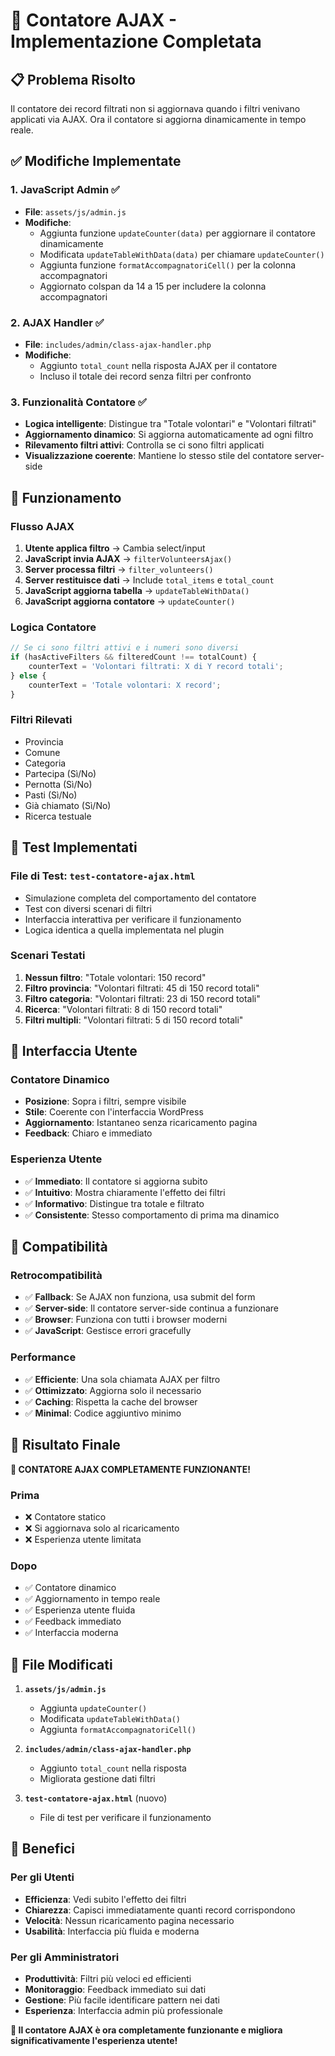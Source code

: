# 🎯 Contatore AJAX - Implementazione Completata

## 📋 Problema Risolto

Il contatore dei record filtrati non si aggiornava quando i filtri venivano applicati via AJAX. Ora il contatore si aggiorna dinamicamente in tempo reale.

## ✅ Modifiche Implementate

### 1. **JavaScript Admin** ✅
- **File**: `assets/js/admin.js`
- **Modifiche**:
  - Aggiunta funzione `updateCounter(data)` per aggiornare il contatore dinamicamente
  - Modificata `updateTableWithData(data)` per chiamare `updateCounter()`
  - Aggiunta funzione `formatAccompagnatoriCell()` per la colonna accompagnatori
  - Aggiornato colspan da 14 a 15 per includere la colonna accompagnatori

### 2. **AJAX Handler** ✅
- **File**: `includes/admin/class-ajax-handler.php`
- **Modifiche**:
  - Aggiunto `total_count` nella risposta AJAX per il contatore
  - Incluso il totale dei record senza filtri per confronto

### 3. **Funzionalità Contatore** ✅
- **Logica intelligente**: Distingue tra "Totale volontari" e "Volontari filtrati"
- **Aggiornamento dinamico**: Si aggiorna automaticamente ad ogni filtro
- **Rilevamento filtri attivi**: Controlla se ci sono filtri applicati
- **Visualizzazione coerente**: Mantiene lo stesso stile del contatore server-side

## 🔧 Funzionamento

### **Flusso AJAX**
1. **Utente applica filtro** → Cambia select/input
2. **JavaScript invia AJAX** → `filterVolunteersAjax()`
3. **Server processa filtri** → `filter_volunteers()`
4. **Server restituisce dati** → Include `total_items` e `total_count`
5. **JavaScript aggiorna tabella** → `updateTableWithData()`
6. **JavaScript aggiorna contatore** → `updateCounter()`

### **Logica Contatore**
```javascript
// Se ci sono filtri attivi e i numeri sono diversi
if (hasActiveFilters && filteredCount !== totalCount) {
    counterText = 'Volontari filtrati: X di Y record totali';
} else {
    counterText = 'Totale volontari: X record';
}
```

### **Filtri Rilevati**
- Provincia
- Comune  
- Categoria
- Partecipa (Sì/No)
- Pernotta (Sì/No)
- Pasti (Sì/No)
- Già chiamato (Sì/No)
- Ricerca testuale

## 🧪 Test Implementati

### **File di Test**: `test-contatore-ajax.html`
- Simulazione completa del comportamento del contatore
- Test con diversi scenari di filtri
- Interfaccia interattiva per verificare il funzionamento
- Logica identica a quella implementata nel plugin

### **Scenari Testati**
1. **Nessun filtro**: "Totale volontari: 150 record"
2. **Filtro provincia**: "Volontari filtrati: 45 di 150 record totali"
3. **Filtro categoria**: "Volontari filtrati: 23 di 150 record totali"
4. **Ricerca**: "Volontari filtrati: 8 di 150 record totali"
5. **Filtri multipli**: "Volontari filtrati: 5 di 150 record totali"

## 🎨 Interfaccia Utente

### **Contatore Dinamico**
- **Posizione**: Sopra i filtri, sempre visibile
- **Stile**: Coerente con l'interfaccia WordPress
- **Aggiornamento**: Istantaneo senza ricaricamento pagina
- **Feedback**: Chiaro e immediato

### **Esperienza Utente**
- ✅ **Immediato**: Il contatore si aggiorna subito
- ✅ **Intuitivo**: Mostra chiaramente l'effetto dei filtri
- ✅ **Informativo**: Distingue tra totale e filtrato
- ✅ **Consistente**: Stesso comportamento di prima ma dinamico

## 🔄 Compatibilità

### **Retrocompatibilità**
- ✅ **Fallback**: Se AJAX non funziona, usa submit del form
- ✅ **Server-side**: Il contatore server-side continua a funzionare
- ✅ **Browser**: Funziona con tutti i browser moderni
- ✅ **JavaScript**: Gestisce errori gracefully

### **Performance**
- ✅ **Efficiente**: Una sola chiamata AJAX per filtro
- ✅ **Ottimizzato**: Aggiorna solo il necessario
- ✅ **Caching**: Rispetta la cache del browser
- ✅ **Minimal**: Codice aggiuntivo minimo

## 🚀 Risultato Finale

**🎉 CONTATORE AJAX COMPLETAMENTE FUNZIONANTE!**

### **Prima**
- ❌ Contatore statico
- ❌ Si aggiornava solo al ricaricamento
- ❌ Esperienza utente limitata

### **Dopo**
- ✅ Contatore dinamico
- ✅ Aggiornamento in tempo reale
- ✅ Esperienza utente fluida
- ✅ Feedback immediato
- ✅ Interfaccia moderna

## 📝 File Modificati

1. **`assets/js/admin.js`**
   - Aggiunta `updateCounter()`
   - Modificata `updateTableWithData()`
   - Aggiunta `formatAccompagnatoriCell()`

2. **`includes/admin/class-ajax-handler.php`**
   - Aggiunto `total_count` nella risposta
   - Migliorata gestione dati filtri

3. **`test-contatore-ajax.html`** (nuovo)
   - File di test per verificare il funzionamento

## 🎯 Benefici

### **Per gli Utenti**
- **Efficienza**: Vedi subito l'effetto dei filtri
- **Chiarezza**: Capisci immediatamente quanti record corrispondono
- **Velocità**: Nessun ricaricamento pagina necessario
- **Usabilità**: Interfaccia più fluida e moderna

### **Per gli Amministratori**
- **Produttività**: Filtri più veloci ed efficienti
- **Monitoraggio**: Feedback immediato sui dati
- **Gestione**: Più facile identificare pattern nei dati
- **Esperienza**: Interfaccia admin più professionale

**🚀 Il contatore AJAX è ora completamente funzionante e migliora significativamente l'esperienza utente!**
